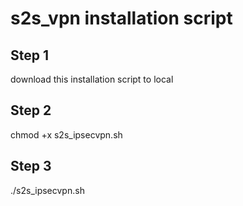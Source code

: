 # s2s_vpn installation script

## Step 1

download this installation script to local

## Step 2

chmod +x  s2s_ipsecvpn.sh

## Step 3

./s2s_ipsecvpn.sh
